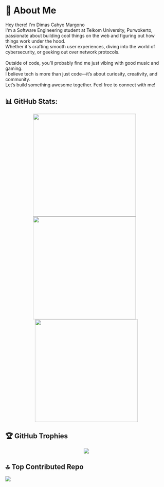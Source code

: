 # 💫 About Me
Hey there! I'm Dimas Cahyo Margono<br>I'm a Software Engineering student at Telkom University, Purwokerto, passionate about building cool things on the web and figuring out how things work under the hood.<br>Whether it's crafting smooth user experiences, diving into the world of cybersecurity, or geeking out over network protocols. <br><br>Outside of code, you’ll probably find me just vibing with good music and gaming.<br>I believe tech is more than just code—it’s about curiosity, creativity, and community.<br>Let’s build something awesome together. Feel free to connect with me!

## 📊 GitHub Stats:

<p align="center">
  <img src="https://github-readme-stats.vercel.app/api?username=dimzkuy&show_icons=true&theme=codeSTACKr" width="320" style="margin-right: 12px;" />
  <img src="https://github-readme-streak-stats.herokuapp.com/?user=dimzkuy&theme=codeSTACKr" width="320" style="margin-right: 12px;" />
  <img src="https://github-readme-stats.vercel.app/api/top-langs/?username=dimzkuy&layout=compact&theme=codeSTACKr" width="320" />
</p>

## 🏆 GitHub Trophies
<p align="center">
  <img src="https://github-profile-trophy.vercel.app/?username=dimzkuy&theme=juicyfresh&row=1&column=9" />
</p>

## 🔝 Top Contributed Repo
![](https://github-contributor-stats.vercel.app/api?username=dimzkuy&limit=5&theme=codeSTACKr&combine_all_yearly_contributions=true)
